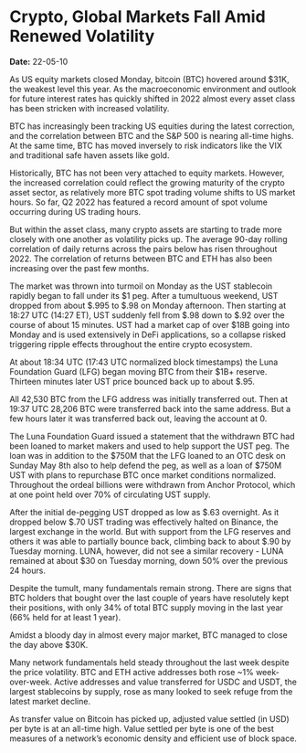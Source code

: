 # Crypto, Global Markets Fall Amid Renewed Volatility

**Date:** 22-05-10

As US equity markets closed Monday, bitcoin (BTC) hovered around $31K, the weakest level this year. As the macroeconomic environment and outlook for future interest rates has quickly shifted in 2022 almost every asset class has been stricken with increased volatility.

BTC has increasingly been tracking US equities during the latest correction, and the correlation between BTC and the S&P 500 is nearing all-time highs. At the same time, BTC has moved inversely to risk indicators like the VIX and traditional safe haven assets like gold.

Historically, BTC has not been very attached to equity markets. However, the increased correlation could reflect the growing maturity of the crypto asset sector, as relatively more BTC spot trading volume shifts to US market hours. So far, Q2 2022 has featured a record amount of spot volume occurring during US trading hours.

But within the asset class, many crypto assets are starting to trade more closely with one another as volatility picks up. The average 90-day rolling correlation of daily returns across the pairs below has risen throughout 2022. The correlation of returns between BTC and ETH has also been increasing over the past few months.

The market was thrown into turmoil on Monday as the UST stablecoin rapidly began to fall under its $1 peg. After a tumultuous weekend, UST dropped from about $.995 to $.98 on Monday afternoon. Then starting at 18:27 UTC (14:27 ET), UST suddenly fell from $.98 down to $.92 over the course of about 15 minutes. UST had a market cap of over $18B going into Monday and is used extensively in DeFi applications, so a collapse risked triggering ripple effects throughout the entire crypto ecosystem.

At about 18:34 UTC (17:43 UTC normalized block timestamps) the Luna Foundation Guard (LFG) began moving BTC from their $1B+ reserve. Thirteen minutes later UST price bounced back up to about $.95.

All 42,530 BTC from the LFG address was initially transferred out. Then at 19:37 UTC 28,206 BTC were transferred back into the same address. But a few hours later it was transferred back out, leaving the account at 0.

The Luna Foundation Guard issued a statement that the withdrawn BTC had been loaned to market makers and used to help support the UST peg. The loan was in addition to the $750M that the LFG loaned to an OTC desk on Sunday May 8th also to help defend the peg, as well as a loan of $750M UST with plans to repurchase BTC once market conditions normalized. Throughout the ordeal billions were withdrawn from Anchor Protocol, which at one point held over 70% of circulating UST supply.

After the initial de-pegging UST dropped as low as $.63 overnight. As it dropped below $.70 UST trading was effectively halted on Binance, the largest exchange in the world. But with support from the LFG reserves and others it was able to partially bounce back, climbing back to about $.90 by Tuesday morning. LUNA, however, did not see a similar recovery - LUNA remained at about $30 on Tuesday morning, down 50% over the previous 24 hours.

Despite the tumult, many fundamentals remain strong. There are signs that BTC holders that bought over the last couple of years have resolutely kept their positions, with only 34% of total BTC supply moving in the last year (66% held for at least 1 year).

Amidst a bloody day in almost every major market, BTC managed to close the day above $30K.

Many network fundamentals held steady throughout the last week despite the price volatility. BTC and ETH active addresses both rose ~1% week-over-week. Active addresses and value transferred for USDC and USDT, the largest stablecoins by supply, rose as many looked to seek refuge from the latest market decline.

As transfer value on Bitcoin has picked up, adjusted value settled (in USD) per byte is at an all-time high. Value settled per byte is one of the best measures of a network’s economic density and efficient use of block space.